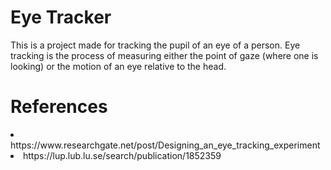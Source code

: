 # Eye Tracker

This is a project made for tracking the pupil of an eye of a person. Eye tracking is the process of measuring either the point of gaze (where one is looking) or the motion of an eye relative to the head.

<h1> References </h1>
<li> https://www.researchgate.net/post/Designing_an_eye_tracking_experiment </li>
<li> https://lup.lub.lu.se/search/publication/1852359 </li>
